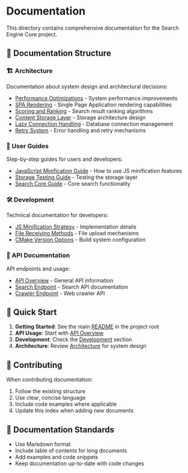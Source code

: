 # Documentation

This directory contains comprehensive documentation for the Search Engine Core project.

## 📁 Documentation Structure

### 🏗️ Architecture
Documentation about system design and architectural decisions:
- [Performance Optimizations](architecture/PERFORMANCE_OPTIMIZATIONS.md) - System performance improvements
- [SPA Rendering](architecture/SPA_RENDERING.md) - Single Page Application rendering capabilities
- [Scoring and Ranking](architecture/SCORING_AND_RANKING.md) - Search result ranking algorithms
- [Content Storage Layer](architecture/content-storage-layer.md) - Storage architecture design
- [Lazy Connection Handling](architecture/lazy-connection-handling.md) - Database connection management
- [Retry System](architecture/RETRY_SYSTEM_SUMMARY.md) - Error handling and retry mechanisms

### 📖 User Guides
Step-by-step guides for users and developers:
- [JavaScript Minification Guide](guides/README_JS_MINIFICATION.md) - How to use JS minification features
- [Storage Testing Guide](guides/README_STORAGE_TESTING.md) - Testing the storage layer
- [Search Core Guide](guides/README_SEARCH_CORE.md) - Core search functionality

### 🛠️ Development
Technical documentation for developers:
- [JS Minification Strategy](development/JS_MINIFICATION_STRATEGY_ANALYSIS.md) - Implementation details
- [File Receiving Methods](development/FILE_RECEIVING_METHODS.md) - File upload mechanisms
- [CMake Version Options](development/cmake-version-options.md) - Build system configuration

### 🔌 API Documentation
API endpoints and usage:
- [API Overview](api/README.md) - General API information
- [Search Endpoint](api/search_endpoint.md) - Search API documentation
- [Crawler Endpoint](api/crawler_endpoint.md) - Web crawler API

## 🚀 Quick Start

1. **Getting Started**: See the main [README](../README.md) in the project root
2. **API Usage**: Start with [API Overview](api/README.md)
3. **Development**: Check the [Development](development/) section
4. **Architecture**: Review [Architecture](architecture/) for system design

## 🤝 Contributing

When contributing documentation:
1. Follow the existing structure
2. Use clear, concise language
3. Include code examples where applicable
4. Update this index when adding new documents

## 📝 Documentation Standards

- Use Markdown format
- Include table of contents for long documents
- Add examples and code snippets
- Keep documentation up-to-date with code changes
